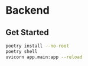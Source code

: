 # Backend

## Get Started

```zsh
poetry install --no-root
poetry shell
uvicorn app.main:app --reload
```
